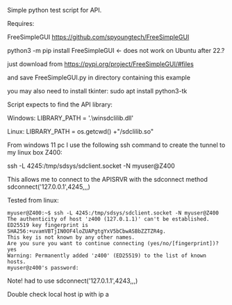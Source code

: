 Simple python test script for API.

Requires:

FreeSimpleGUI https://github.com/spyoungtech/FreeSimpleGUI

python3 -m pip install FreeSimpleGUI <- does not work on Ubuntu after 22.?
 
just download from https://pypi.org/project/FreeSimpleGUI/#files 
  
and save FreeSimpleGUI.py in directory containing this example
  
you may also need to install tkinter: sudo apt install python3-tk

Script expects to find the API library:

Windows: LIBRARY_PATH = '.\\winsdclilib.dll'

Linux: LIBRARY_PATH = os.getcwd() +"/sdclilib.so"
  

From windows 11 pc I use the following ssh command to create the tunnel to my linux box Z400:

  ssh -L 4245:/tmp/sdsys/sdclient.socket -N myuser@Z400
 
This allows me to connect to the APISRVR with the sdconnect method
  sdconnect('127.0.0.1',4245,<username>,<password>,<account>)  
 
Tested from linux:  

    myuser@Z400:~$ ssh -L 4245:/tmp/sdsys/sdclient.socket -N myuser@Z400
    The authenticity of host 'z400 (127.0.1.1)' can't be established.
    ED25519 key fingerprint is SHA256:+uvamVBTjIN0OF4loZUAPgtgYxV5bCbwASBbZZTZR4g.
    This key is not known by any other names.
    Are you sure you want to continue connecting (yes/no/[fingerprint])? yes
    Warning: Permanently added 'z400' (ED25519) to the list of known hosts.
    myuser@z400's password: 

Note! had to use sdconnect('127.0.1.1',4243,<username>,<password>,<account>)

Double check local host ip with ip a
